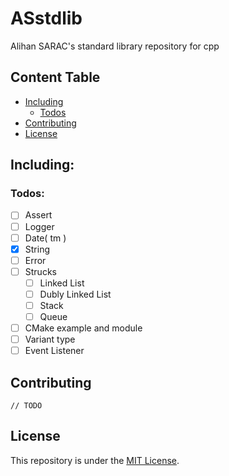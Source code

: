 # ASstdlib
Alihan SARAC's standard library repository for cpp

## Content Table
+ [Including](#including)
  + [Todos](#todos)
+ [Contributing](#contributing)
+ [License](#license)

## Including:

### Todos:
+ [ ] Assert
+ [ ] Logger
+ [ ] Date( tm )
+ [x] String
+ [ ] Error
+ [ ] Strucks
  + [ ] Linked List
  + [ ] Dubly Linked List
  + [ ] Stack
  + [ ] Queue
+ [ ] CMake example and module
+ [ ] Variant type
+ [ ] Event Listener

## Contributing
`// TODO`

## License
This repository is under the [MIT License](LICENSE).
